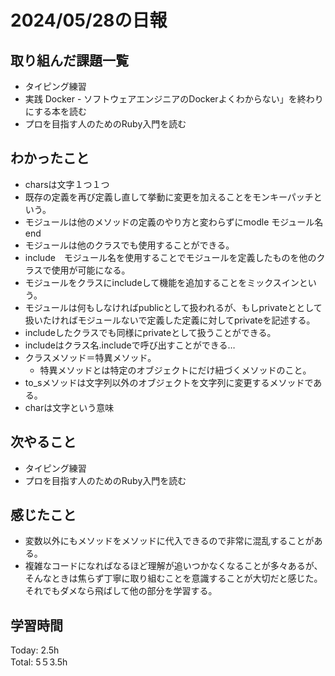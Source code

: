 # 2024/05/28の日報
## 取り組んだ課題一覧
* タイピング練習
*  実践 Docker - ソフトウェアエンジニアのDockerよくわからない」を終わりにする本を読む
*  プロを目指す人のためのRuby入門を読む
## わかったこと
*  charsは文字１つ１つ
*  既存の定義を再び定義し直して挙動に変更を加えることをモンキーパッチという。
*  モジュールは他のメソッドの定義のやり方と変わらずにmodle モジュール名 end
*  モジュールは他のクラスでも使用することができる。
  *  include　モジュール名を使用することでモジュールを定義したものを他のクラスで使用が可能になる。
  *  モジュールをクラスにincludeして機能を追加することをミックスインという。
*  モジュールは何もしなければpublicとして扱われるが、もしprivateととして扱いたければモジュールないで定義した定義に対してprivateを記述する。
  *  includeしたクラスでも同様にprivateとして扱うことができる。
  *  includeはクラス名.includeで呼び出すことができる…
* クラスメソッド＝特異メソッド。
  *  特異メソッドとは特定のオブジェクトにだけ紐づくメソッドのこと。
*  to_sメソッドは文字列以外のオブジェクトを文字列に変更するメソッドである。
*  charは文字という意味 
                
## 次やること
* タイピング練習
* プロを目指す人のためのRuby入門を読む
## 感じたこと
*  変数以外にもメソッドをメソッドに代入できるので非常に混乱することがある。
*  複雑なコードになればなるほど理解が追いつかなくなることが多々あるが、そんなときは焦らず丁寧に取り組むことを意識することが大切だと感じた。それでもダメなら飛ばして他の部分を学習する。
## 学習時間
Today: 2.5h<br>
Total: 5５3.5h
